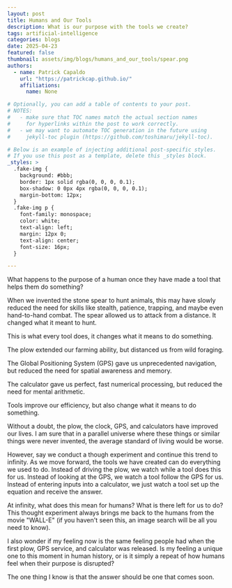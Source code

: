 ```yaml
---
layout: post
title: Humans and Our Tools
description: What is our purpose with the tools we create?
tags: artificial-intelligence
categories: blogs
date: 2025-04-23
featured: false
thumbnail: assets/img/blogs/humans_and_our_tools/spear.png
authors:
  - name: Patrick Capaldo
    url: "https://patrickcap.github.io/"
    affiliations:
      name: None

# Optionally, you can add a table of contents to your post.
# NOTES:
#   - make sure that TOC names match the actual section names
#     for hyperlinks within the post to work correctly.
#   - we may want to automate TOC generation in the future using
#     jekyll-toc plugin (https://github.com/toshimaru/jekyll-toc).

# Below is an example of injecting additional post-specific styles.
# If you use this post as a template, delete this _styles block.
_styles: >
  .fake-img {
    background: #bbb;
    border: 1px solid rgba(0, 0, 0, 0.1);
    box-shadow: 0 0px 4px rgba(0, 0, 0, 0.1);
    margin-bottom: 12px;
  }
  .fake-img p {
    font-family: monospace;
    color: white;
    text-align: left;
    margin: 12px 0;
    text-align: center;
    font-size: 16px;
  }

---
```


What happens to the purpose of a human once they have made a tool that helps them do something?

When we invented the stone spear to hunt animals, this may have slowly reduced the need for skills like stealth, patience, trapping, and maybe even hand-to-hand combat. The spear allowed us to attack from a distance. It changed what it meant to hunt.

This is what every tool does, it changes what it means to do something.

The plow extended our farming ability, but distanced us from wild foraging.

The Global Positioning System (GPS) gave us unprecedented navigation, but reduced the need for spatial awareness and memory.

The calculator gave us perfect, fast numerical processing, but reduced the need for mental arithmetic.

Tools improve our efficiency, but also change what it means to do something.

Without a doubt, the plow, the clock, GPS, and calculators have improved our lives. I am sure that in a parallel universe where these things or similar things were never invented, the average standard of living would be worse.

However, say we conduct a though experiment and continue this trend to infinity. As we move forward, the tools we have created can do everything we used to do. Instead of driving the plow, we watch while a tool does this for us. Instead of looking at the GPS, we watch a tool follow the GPS for us. Instead of entering inputs into a calculator, we just watch a tool set up the equation and receive the answer. 

At infinity, what does this mean for humans? What is there left for us to do? This thought experiment always brings me back to the humans from the movie "WALL-E" (if you haven't seen this, an image search will be all you need to know).

I also wonder if my feeling now is the same feeling people had when the first plow, GPS service, and calculator was released. Is my feeling a unique one to this moment in human history, or is it simply a repeat of how humans feel when their purpose is disrupted?

The one thing I know is that the answer should be one that comes soon. 
